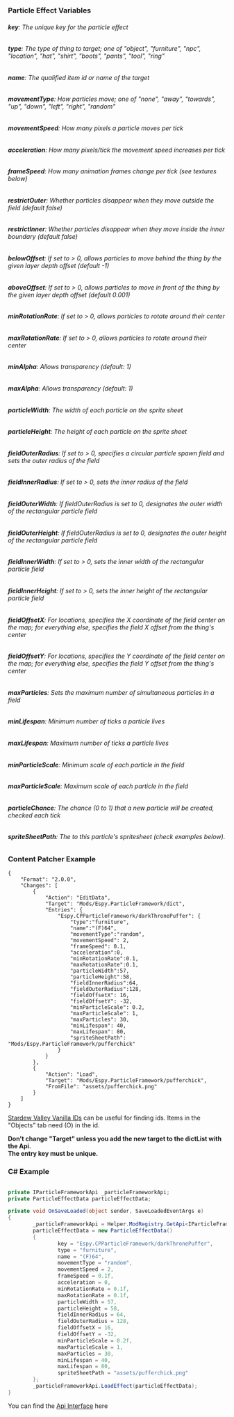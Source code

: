 ### Particle Effect Variables
###### **key**: The unique key for the particle effect
###### **type**: The type of thing to target; one of "object", "furniture", "npc", "location", "hat", "shirt", "boots", "pants", "tool", "ring"
###### **name**: The qualified item id or name of the target
###### **movementType**: How particles move; one of "none", "away", "towards", "up", "down", "left", "right", "random"
###### **movementSpeed**: How many pixels a particle moves per tick
###### **acceleration**: How many pixels/tick the movement speed increases per tick
###### **frameSpeed**: How many animation frames change per tick (see textures below)
###### **restrictOuter**: Whether particles disappear when they move outside the field (default false)
###### **restrictInner**: Whether particles disappear when they move inside the inner boundary (default false)
###### **belowOffset**: If set to > 0, allows particles to move behind the thing by the given layer depth offset (default -1)
###### **aboveOffset**: If set to > 0, allows particles to move in front of the thing by the given layer depth offset (default 0.001)
###### **minRotationRate**: If set to > 0, allows particles to rotate around their center
###### **maxRotationRate**: If set to > 0, allows particles to rotate around their center
###### **minAlpha**: Allows transparency (default: 1)
###### **maxAlpha**: Allows transparency (default: 1)
###### **particleWidth**: The width of each particle on the sprite sheet
###### **particleHeight**: The height of each particle on the sprite sheet
###### **fieldOuterRadius**: If set to > 0, specifies a circular particle spawn field and sets the outer radius of the field
###### **fieldInnerRadius**: If set to > 0, sets the inner radius of the field
###### **fieldOuterWidth**: If fieldOuterRadius is set to 0, designates the outer width of the rectangular particle field
###### **fieldOuterHeight**: If fieldOuterRadius is set to 0, designates the outer height of the rectangular particle field
###### **fieldInnerWidth**: If set to > 0, sets the inner width of the rectangular particle field
###### **fieldInnerHeight**: If set to > 0, sets the inner height of the rectangular particle field
###### **fieldOffsetX**: For locations, specifies the X coordinate of the field center on the map; for everything else, specifies the field X offset from the thing's center
###### **fieldOffsetY**: For locations, specifies the Y coordinate of the field center on the map; for everything else, specifies the field Y offset from the thing's center
###### **maxParticles**: Sets the maximum number of simultaneous particles in a field
###### **minLifespan**: Minimum number of ticks a particle lives
###### **maxLifespan**: Maximum number of ticks a particle lives
###### **minParticleScale**: Minimum scale of each particle in the field
###### **maxParticleScale**: Maximum scale of each particle in the field
###### **particleChance**: The chance (0 to 1) that a new particle will be created, checked each tick
###### **spriteSheetPath**: The to this particle's spritesheet (check examples below).




### Content Patcher Example
```
{
	"Format": "2.0.0",
	"Changes": [
		{
			"Action": "EditData",
			"Target": "Mods/Espy.ParticleFramework/dict",
			"Entries": {
				"Espy.CPParticleFramework/darkThronePuffer": {
					"type":"furniture",
					"name":"(F)64",
					"movementType":"random",
					"movementSpeed": 2,
					"frameSpeed": 0.1,
					"acceleration":0,
					"minRotationRate":0.1,
					"maxRotationRate":0.1,
					"particleWidth":57,
					"particleHeight":58,
					"fieldInnerRadius":64,
					"fieldOuterRadius":128,
					"fieldOffsetX": 16,
					"fieldOffsetY": -32,
					"minParticleScale": 0.2,
					"maxParticleScale": 1,
					"maxParticles": 30,
					"minLifespan": 40,
					"maxLifespan": 80,
					"spriteSheetPath": "Mods/Espy.ParticleFramework/pufferchick"
				}
			}
		},
		{
			"Action": "Load",
			"Target": "Mods/Espy.ParticleFramework/pufferchick",
			"FromFile": "assets/pufferchick.png"
		}
	]
}
```

[Stardew Valley Vanilla IDs](https://mateusaquino.github.io/stardewids/) can be useful for finding ids. Items in the "Objects" tab need (O) in the id.

**Don't change "Target" unless you add the new target to the dictList with the Api.\
The entry key must be unique.**

### C# Example
```c#

private IParticleFrameworkApi _particleFrameworkApi;
private ParticleEffectData particleEffectData;

private void OnSaveLoaded(object sender, SaveLoadedEventArgs e)
{
        _particleFrameworkApi = Helper.ModRegistry.GetApi<IParticleFrameworkApi>("Espy.ParticleFramework");
        particleEffectData = new ParticleEffectData()
        {
                key = "Espy.CPParticleFramework/darkThronePuffer",
                type = "furniture",
                name = "(F)64",
                movementType = "random",
                movementSpeed = 2,
                frameSpeed = 0.1f,
                acceleration = 0,
                minRotationRate = 0.1f,
                maxRotationRate = 0.1f,
                particleWidth = 57,
                particleHeight = 58,
                fieldInnerRadius = 64,
                fieldOuterRadius = 128,
                fieldOffsetX = 16,
                fieldOffsetY = -32,
                minParticleScale = 0.2f,
                maxParticleScale = 1,
                maxParticles = 30,
                minLifespan = 40,
                maxLifespan = 80,
                spriteSheetPath = "assets/pufferchick.png"
        };
        _particleFrameworkApi.LoadEffect(particleEffectData);
}
```

You can find the [Api Interface](https://github.com/Smoked-Fish/ParticleFramework/blob/main/Framework/Interfaces/Internal/IParticleFrameworkApi.cs) here
